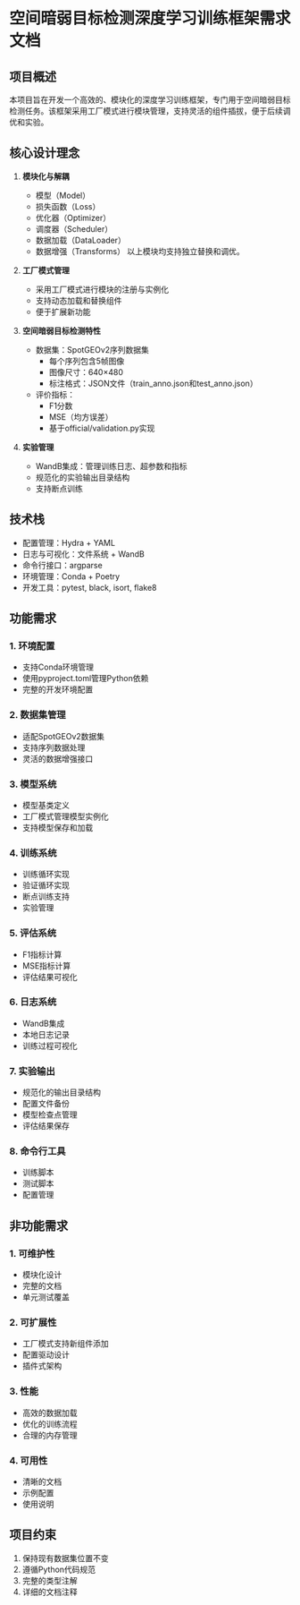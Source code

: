 # 空间暗弱目标检测深度学习训练框架需求文档

## 项目概述
本项目旨在开发一个高效的、模块化的深度学习训练框架，专门用于空间暗弱目标检测任务。该框架采用工厂模式进行模块管理，支持灵活的组件插拔，便于后续调优和实验。

## 核心设计理念
1. **模块化与解耦**
   - 模型（Model）
   - 损失函数（Loss）
   - 优化器（Optimizer）
   - 调度器（Scheduler）
   - 数据加载（DataLoader）
   - 数据增强（Transforms）
   以上模块均支持独立替换和调优。

2. **工厂模式管理**
   - 采用工厂模式进行模块的注册与实例化
   - 支持动态加载和替换组件
   - 便于扩展新功能

3. **空间暗弱目标检测特性**
   - 数据集：SpotGEOv2序列数据集
     - 每个序列包含5帧图像
     - 图像尺寸：640×480
     - 标注格式：JSON文件（train_anno.json和test_anno.json）
   - 评价指标：
     - F1分数
     - MSE（均方误差）
     - 基于official/validation.py实现

4. **实验管理**
   - WandB集成：管理训练日志、超参数和指标
   - 规范化的实验输出目录结构
   - 支持断点训练

## 技术栈
- 配置管理：Hydra + YAML
- 日志与可视化：文件系统 + WandB
- 命令行接口：argparse
- 环境管理：Conda + Poetry
- 开发工具：pytest, black, isort, flake8

## 功能需求

### 1. 环境配置
- 支持Conda环境管理
- 使用pyproject.toml管理Python依赖
- 完整的开发环境配置

### 2. 数据集管理
- 适配SpotGEOv2数据集
- 支持序列数据处理
- 灵活的数据增强接口

### 3. 模型系统
- 模型基类定义
- 工厂模式管理模型实例化
- 支持模型保存和加载

### 4. 训练系统
- 训练循环实现
- 验证循环实现
- 断点训练支持
- 实验管理

### 5. 评估系统
- F1指标计算
- MSE指标计算
- 评估结果可视化

### 6. 日志系统
- WandB集成
- 本地日志记录
- 训练过程可视化

### 7. 实验输出
- 规范化的输出目录结构
- 配置文件备份
- 模型检查点管理
- 评估结果保存

### 8. 命令行工具
- 训练脚本
- 测试脚本
- 配置管理

## 非功能需求

### 1. 可维护性
- 模块化设计
- 完整的文档
- 单元测试覆盖

### 2. 可扩展性
- 工厂模式支持新组件添加
- 配置驱动设计
- 插件式架构

### 3. 性能
- 高效的数据加载
- 优化的训练流程
- 合理的内存管理

### 4. 可用性
- 清晰的文档
- 示例配置
- 使用说明

## 项目约束
1. 保持现有数据集位置不变
2. 遵循Python代码规范
3. 完整的类型注解
4. 详细的文档注释 